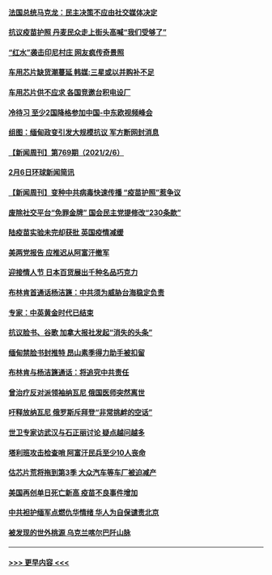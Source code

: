 #### [法国总统马克龙：民主决策不应由社交媒体决定](../pages/prog202/a103049144.md?t=02072301) 
#### [抗议疫苗护照 丹麦民众走上街头高喊“我们受够了”](../pages/prog202/a103049059.md?t=02072301) 
#### [“红水”袭击印尼村庄 网友疯传奇景照](../pages/prog202/a103049042.md?t=02072301) 
#### [车用芯片缺货潮蔓延 韩媒:三星或以并购补不足](../pages/prog202/a103048999.md?t=02072301) 
#### [车用芯片供不应求 各国竞邀台积电设厂](../pages/prog202/a103048975.md?t=02072301) 
#### [冷待习 至少2国降格参加中国-中东欧视频峰会](../pages/prog202/a103048904.md?t=02072301) 
#### [组图：缅甸政变引发大规模抗议 军方断网封消息](../pages/prog202/a103048863.md?t=02072301) 
#### [【新闻周刊】第769期（2021/2/6）](../pages/prog202/a103048866.md?t=02072301) 
#### [2月6日环球新闻简讯](../pages/prog202/a103048805.md?t=02072301) 
#### [【新闻周刊】变种中共病毒快速传播 “疫苗护照”惹争议](../pages/prog202/a103048788.md?t=02072301) 
#### [废除社交平台“免罪金牌” 国会民主党提修改“230条款”](../pages/prog202/a103048767.md?t=02072301) 
#### [陆疫苗实验未完却获批  英国疫情减缓](../pages/prog202/a103048637.md?t=02072301) 
#### [美两党报告 应推迟从阿富汗撤军](../pages/prog202/a103048623.md?t=02072301) 
#### [迎接情人节  日本百货展出千种名品巧克力](../pages/prog202/a103048563.md?t=02072301) 
#### [布林肯首通话杨洁篪：中共须为威胁台海稳定负责](../pages/prog202/a103048568.md?t=02072301) 
#### [专家：中英黄金时代已结束](../pages/prog202/a103048413.md?t=02072301) 
#### [抗议脸书、谷歌 加拿大报社发起“消失的头条”](../pages/prog202/a103048404.md?t=02072301) 
#### [缅甸禁脸书封推特 昂山素季得力助手被扣留](../pages/prog202/a103048370.md?t=02072301) 
#### [布林肯与杨洁篪通话：将追究中共责任](../pages/prog202/a103048330.md?t=02072301) 
#### [曾治疗反对派领袖纳瓦尼 俄国医师突然离世](../pages/prog202/a103048278.md?t=02072301) 
#### [吁释放纳瓦尼 俄罗斯斥拜登“非常挑衅的空话”](../pages/prog202/a103048248.md?t=02072301) 
#### [世卫专家访武汉与石正丽讨论 疑点越问越多](../pages/prog202/a103048230.md?t=02072301) 
#### [塔利班攻击检查哨 阿富汗民兵至少10人丧命](../pages/prog202/a103048240.md?t=02072301) 
#### [估芯片荒将拖到第3季 大众汽车等车厂被迫减产](../pages/prog202/a103048215.md?t=02072301) 
#### [美国再创单日死亡新高 疫苗不良事件增加](../pages/prog202/a103048087.md?t=02072301) 
#### [中共袒护缅军点燃仇华情绪 华人为自保谴责北京](../pages/prog202/a103047853.md?t=02072301) 
#### [被发现的世外桃源 乌克兰喀尔巴阡山脉](../pages/prog202/a103048053.md?t=02072301) 

----
#### [ >>> 更早内容 <<< ](../indexes/prog202-earlier.md)
